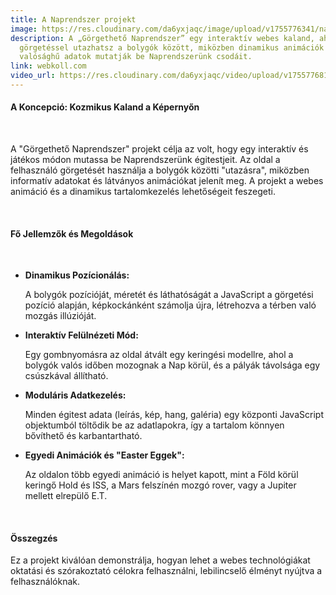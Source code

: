 ```yaml
---
title: A Naprendszer projekt
image: https://res.cloudinary.com/da6yxjaqc/image/upload/v1755776341/nap_zm4edu.webp
description: A „Görgethető Naprendszer” egy interaktív webes kaland, ahol
  görgetéssel utazhatsz a bolygók között, miközben dinamikus animációk és
  valósághű adatok mutatják be Naprendszerünk csodáit.
link: webkoll.com
video_url: https://res.cloudinary.com/da6yxjaqc/video/upload/v1755776816/Naprendszer_gmvdob.mp4
---
```

<!--StartFragment-->

<h4>A Koncepció: Kozmikus Kaland a Képernyőn</h4><br>
<p>A "Görgethető Naprendszer" projekt célja az volt, hogy egy interaktív és játékos módon mutassa be Naprendszerünk égitestjeit. Az oldal a felhasználó görgetését használja a bolygók közötti "utazásra", miközben informatív adatokat és látványos animációkat jelenít meg. A projekt a webes animáció és a dinamikus tartalomkezelés lehetőségeit feszegeti.</p>

<br><h4>Fő Jellemzők és Megoldások</h4><br>
<ul>
    <li>
        <i class="fa-solid fa-satellite-dish"></i>
        <div>
            <strong>Dinamikus Pozícionálás:</strong>
            <p>A bolygók pozícióját, méretét és láthatóságát a JavaScript a görgetési pozíció alapján, képkockánként számolja újra, létrehozva a térben való mozgás illúzióját.</p>
        </div>
    </li>
    <li>
        <i class="fa-solid fa-sun"></i>
        <div>
            <strong>Interaktív Felülnézeti Mód:</strong>
            <p>Egy gombnyomásra az oldal átvált egy keringési modellre, ahol a bolygók valós időben mozognak a Nap körül, és a pályák távolsága egy csúszkával állítható.</p>
        </div>
    </li>
    <li>
        <i class="fa-solid fa-code-fork"></i>
        <div>
            <strong>Moduláris Adatkezelés:</strong>
            <p>Minden égitest adata (leírás, kép, hang, galéria) egy központi JavaScript objektumból töltődik be az adatlapokra, így a tartalom könnyen bővíthető és karbantartható.</p>
        </div>
    </li>
    <li>
        <i class="fa-solid fa-gift"></i>
        <div>
            <strong>Egyedi Animációk és "Easter Eggek":</strong>
            <p>Az oldalon több egyedi animáció is helyet kapott, mint a Föld körül keringő Hold és ISS, a Mars felszínén mozgó rover, vagy a Jupiter mellett elrepülő E.T.</p>
        </div>
    </li>
</ul>

<br><h4>Összegzés</h4>
<p>Ez a projekt kiválóan demonstrálja, hogyan lehet a webes technológiákat oktatási és szórakoztató célokra felhasználni, lebilincselő élményt nyújtva a felhasználóknak.</p><br>

<!--EndFragment-->